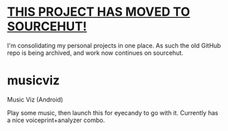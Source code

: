 # [THIS PROJECT HAS MOVED TO SOURCEHUT!](https://sr.ht/~nickbp/musicviz/)

I'm consolidating my personal projects in one place. As such the old GitHub repo is being archived, and work now continues on sourcehut.

# musicviz

Music Viz (Android)

Play some music, then launch this for eyecandy to go with it.
Currently has a nice voiceprint+analyzer combo.
